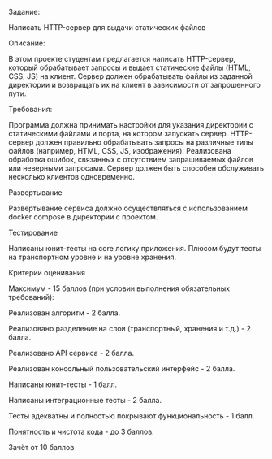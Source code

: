 Задание:

Написать HTTP-сервер для выдачи статических файлов

Описание:

В этом проекте студентам предлагается написать HTTP-сервер, который обрабатывает запросы и выдает статические файлы (HTML, CSS, JS) на клиент. Сервер должен обрабатывать файлы из заданной директории и возвращать их на клиент в зависимости от запрошенного пути.


Требования:

Программа должна принимать настройки для указания директории с статическими файлами и порта, на котором запускать сервер.
HTTP-сервер должен правильно обрабатывать запросы на различные типы файлов (например, HTML, CSS, JS, изображения).
Реализована обработка ошибок, связанных с отсутствием запрашиваемых файлов или неверными запросами.
Сервер должен быть способен обслуживать несколько клиентов одновременно.

Развертывание

Развертывание сервиса должно осуществляться с использованием docker compose в директории с проектом.


Тестирование

Написаны юнит-тесты на core логику приложения. Плюсом будут тесты на транспортном уровне и на уровне хранения.


Критерии оценивания

Максимум - 15 баллов (при условии выполнения обязательных требований):

Реализован алгоритм - 2 балла.

Реализовано разделение на слои (транспортный, хранения и т.д.) - 2 балла.

Реализовано API сервиса - 2 балла.

Реализован консольный пользовательский интерфейс - 2 балла.

Написаны юнит-тесты - 1 балл.

Написаны интеграционные тесты - 2 балла.

Тесты адекватны и полностью покрывают функциональность - 1 балл.

Понятность и чистота кода - до 3 баллов.

Зачёт от 10 баллов
